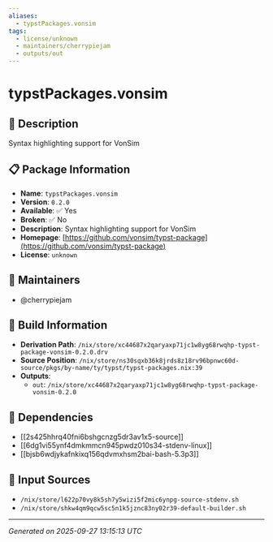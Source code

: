 ```yaml
---
aliases:
  - typstPackages.vonsim
tags:
  - license/unknown
  - maintainers/cherrypiejam
  - outputs/out
---
```


# typstPackages.vonsim

## 📝 Description

Syntax highlighting support for VonSim

## 📋 Package Information

- **Name**: `typstPackages.vonsim`
- **Version**: `0.2.0`
- **Available**: ✅ Yes
- **Broken**: ✅ No
- **Description**: Syntax highlighting support for VonSim
- **Homepage**: [https://github.com/vonsim/typst-package](https://github.com/vonsim/typst-package)
- **License**: `unknown`
## 👥 Maintainers

- @cherrypiejam


## 🔧 Build Information

- **Derivation Path**: `/nix/store/xc44687x2qaryaxp71jc1w8yg68rwqhp-typst-package-vonsim-0.2.0.drv`
- **Source Position**: `/nix/store/ns30sqxb36k8jrds8z18rv96bpnwc60d-source/pkgs/by-name/ty/typst/typst-packages.nix:39`
- **Outputs**:
  - `out`:  `/nix/store/xc44687x2qaryaxp71jc1w8yg68rwqhp-typst-package-vonsim-0.2.0`

## 🔗 Dependencies

- [[2s425hhrq40fni6bshgcnzg5dr3av1x5-source]]
- [[6dg1vi55ynf4dmkmmcn945pwdz010s34-stdenv-linux]]
- [[bjsb6wdjykafnkixq156qdvmxhsm2bai-bash-5.3p3]]

## 📁 Input Sources

- `/nix/store/l622p70vy8k5sh7y5wizi5f2mic6ynpg-source-stdenv.sh`
- `/nix/store/shkw4qm9qcw5sc5n1k5jznc83ny02r39-default-builder.sh`

---
*Generated on 2025-09-27 13:15:13 UTC*
